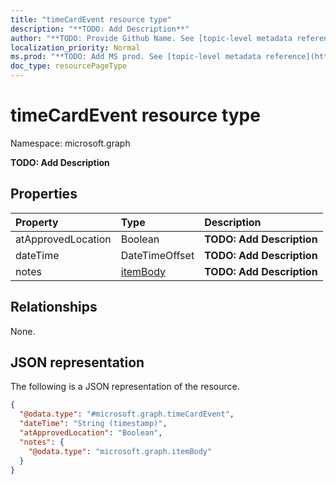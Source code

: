 ```yaml
---
title: "timeCardEvent resource type"
description: "**TODO: Add Description**"
author: "**TODO: Provide Github Name. See [topic-level metadata reference](https://msgo.azurewebsites.net/add/document/guidelines/metadata.html#topic-level-metadata)**"
localization_priority: Normal
ms.prod: "**TODO: Add MS prod. See [topic-level metadata reference](https://msgo.azurewebsites.net/add/document/guidelines/metadata.html#topic-level-metadata)**"
doc_type: resourcePageType
---
```


# timeCardEvent resource type

Namespace: microsoft.graph



**TODO: Add Description**

## Properties
|Property|Type|Description|
|:---|:---|:---|
|atApprovedLocation|Boolean|**TODO: Add Description**|
|dateTime|DateTimeOffset|**TODO: Add Description**|
|notes|[itemBody](../resources/itembody.md)|**TODO: Add Description**|

## Relationships
None.

## JSON representation
The following is a JSON representation of the resource.
<!-- {
  "blockType": "resource",
  "@odata.type": "microsoft.graph.timeCardEvent"
}
-->
``` json
{
  "@odata.type": "#microsoft.graph.timeCardEvent",
  "dateTime": "String (timestamp)",
  "atApprovedLocation": "Boolean",
  "notes": {
    "@odata.type": "microsoft.graph.itemBody"
  }
}
```

